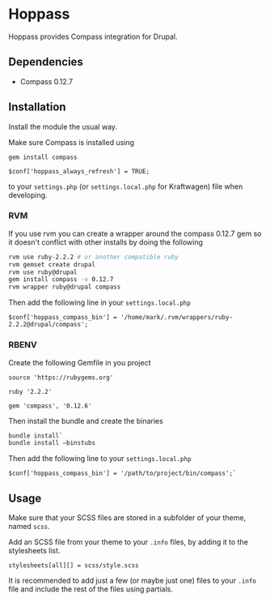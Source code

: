 # Hoppass

Hoppass provides Compass integration for Drupal.

## Dependencies
* Compass 0.12.7

## Installation

Install the module the usual way.

Make sure Compass is installed using 

```
gem install compass
```

```
$conf['hoppass_always_refresh'] = TRUE;
```

to your `settings.php` (or `settings.local.php` for Kraftwagen) file when developing.

### RVM
If you use rvm you can create a wrapper around the compass 0.12.7 gem so it doesn't conflict with other installs by doing the following

```sh
rvm use ruby-2.2.2 # or another compatible ruby
rvm gemset create drupal
rvm use ruby@drupal
gem install compass -v 0.12.7
rvm wrapper ruby@drupal compass
```
Then add the following line in your `settings.local.php`
```
$conf['hoppass_compass_bin'] = '/home/mark/.rvm/wrappers/ruby-2.2.2@drupal/compass';
```

### RBENV
Create the following Gemfile in you project
```
source 'https://rubygems.org'

ruby '2.2.2'

gem 'compass', '0.12.6'
```
Then install the bundle and create the binaries
```sh 
bundle install`
bundle install —binstubs
```
Then add the following line to your `settings.local.php`
```
$conf['hoppass_compass_bin'] = '/path/to/project/bin/compass';`
```

## Usage

Make sure that your SCSS files are stored in a subfolder of your theme, named `scss`. 

Add an SCSS file from your theme to your `.info` files, by adding it to the stylesheets list.

```
stylesheets[all][] = scss/style.scss
```

It is recommended to add just a few (or maybe just one) files to your `.info` file and include
the rest of the files using partials.

